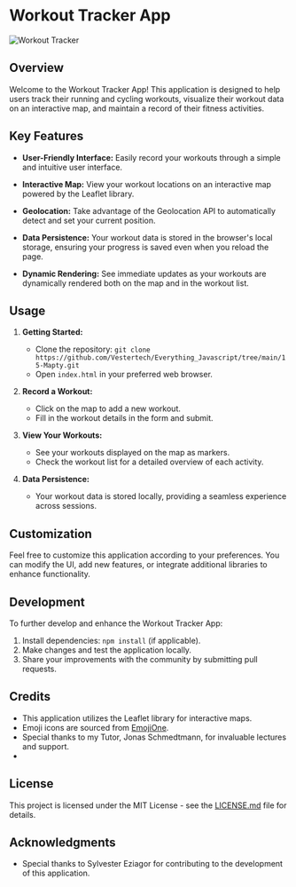 # Workout Tracker App

![Workout Tracker](<[logo.png](https://www.istockphoto.com/photo/woman-running-in-the-park-in-early-morning-gm1403386875-455964810)>)

## Overview

Welcome to the Workout Tracker App! This application is designed to help users track their running and cycling workouts, visualize their workout data on an interactive map, and maintain a record of their fitness activities.

## Key Features

- **User-Friendly Interface:** Easily record your workouts through a simple and intuitive user interface.

- **Interactive Map:** View your workout locations on an interactive map powered by the Leaflet library.

- **Geolocation:** Take advantage of the Geolocation API to automatically detect and set your current position.

- **Data Persistence:** Your workout data is stored in the browser's local storage, ensuring your progress is saved even when you reload the page.

- **Dynamic Rendering:** See immediate updates as your workouts are dynamically rendered both on the map and in the workout list.

## Usage

1. **Getting Started:**

   - Clone the repository: `git clone https://github.com/Vestertech/Everything_Javascript/tree/main/15-Mapty.git`
   - Open `index.html` in your preferred web browser.

2. **Record a Workout:**

   - Click on the map to add a new workout.
   - Fill in the workout details in the form and submit.

3. **View Your Workouts:**

   - See your workouts displayed on the map as markers.
   - Check the workout list for a detailed overview of each activity.

4. **Data Persistence:**
   - Your workout data is stored locally, providing a seamless experience across sessions.

## Customization

Feel free to customize this application according to your preferences. You can modify the UI, add new features, or integrate additional libraries to enhance functionality.

## Development

To further develop and enhance the Workout Tracker App:

1. Install dependencies: `npm install` (if applicable).
2. Make changes and test the application locally.
3. Share your improvements with the community by submitting pull requests.

## Credits

- This application utilizes the Leaflet library for interactive maps.
- Emoji icons are sourced from [EmojiOne](https://emojione.com/).
- Special thanks to my Tutor, Jonas Schmedtmann, for invaluable lectures and support.
-

## License

This project is licensed under the MIT License - see the [LICENSE.md](LICENSE.md) file for details.

## Acknowledgments

- Special thanks to Sylvester Eziagor for contributing to the development of this application.
